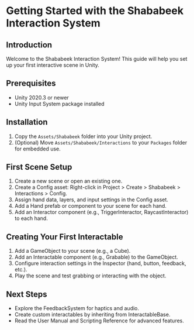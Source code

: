 # Getting Started with the Shababeek Interaction System

## Introduction
Welcome to the Shababeek Interaction System! This guide will help you set up your first interactive scene in Unity.

## Prerequisites
- Unity 2020.3 or newer
- Unity Input System package installed

## Installation
1. Copy the `Assets/Shababeek` folder into your Unity project.
2. (Optional) Move `Assets/Shababeek/Interactions` to your `Packages` folder for embedded use.

## First Scene Setup
1. Create a new scene or open an existing one.
2. Create a Config asset: Right-click in Project > Create > Shababeek > Interactions > Config.
3. Assign hand data, layers, and input settings in the Config asset.
4. Add a Hand prefab or component to your scene for each hand.
5. Add an Interactor component (e.g., TriggerInteractor, RaycastInteractor) to each hand.

## Creating Your First Interactable
1. Add a GameObject to your scene (e.g., a Cube).
2. Add an Interactable component (e.g., Grabable) to the GameObject.
3. Configure interaction settings in the Inspector (hand, button, feedback, etc.).
4. Play the scene and test grabbing or interacting with the object.

## Next Steps
- Explore the FeedbackSystem for haptics and audio.
- Create custom interactables by inheriting from InteractableBase.
- Read the User Manual and Scripting Reference for advanced features. 